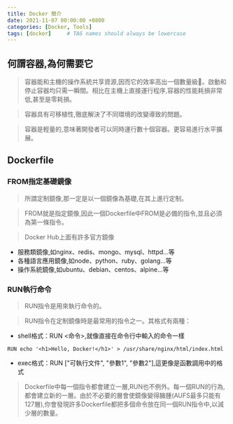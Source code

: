 ```yaml
---
title: Docker 簡介
date: 2021-11-07 00:00:00 +0800
categories: [Docker, Tools]
tags: [docker]     # TAG names should always be lowercase
---
```


## 何謂容器,為何需要它
> 容器能和主機的操作系統共享資源,因而它的效率高出一個數量級。啟動和停止容器均只需一瞬間。相比在主機上直接運行程序,容器的性能耗損非常低,甚至是零耗損。

> 容器具有可移植性,徹底解決了不同環境的改變導致的問題。

> 容器是輕量的,意味著開發者可以同時運行數十個容器。更容易進行水平擴展。

## Dockerfile

### FROM指定基礎鏡像
> 所謂定制鏡像,那一定是以一個鏡像為基礎,在其上進行定制。

> FROM就是指定鏡像,因此一個Dockerfile中FROM是必備的指令,並且必須為第一條指令。

> Docker Hub上面有許多官方鏡像
* 服務類鏡像,如nginx、redis、mongo、mysql、httpd...等
* 各種語言應用鏡像,如node、python、ruby、golang...等
* 操作系統鏡像,如ubuntu、debian、centos、alpine...等

### RUN執行命令
> RUN指令是用來執行命令的。

> RUN指令在定制鏡像時是最常用的指令之一。其格式有兩種：
* shell格式：RUN <命令>,就像直接在命令行中輸入的命令一樣
```
RUN echo '<h1>Hello, Docker!</h1>' > /usr/share/nginx/html/index.html
```
* exec格式：RUN ["可執行文件", "參數1", "參數2"],這更像是函數調用中的格式
> Dockerfile中每一個指令都會建立一層,RUN也不例外。每一個RUN的行為,都會建立新的一層。由於不必要的層會使鏡像變得臃腫(AUFS最多只能有127層),你會發現許多Dockerfile都把多個命令放在同一個RUN指令中,以減少層的數量。